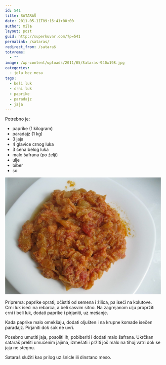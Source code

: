```yaml
---
id: 541
title: SATARAŠ
date: 2011-05-11T09:16:41+00:00
author: mila
layout: post
guid: http://superkuvar.com/?p=541
permalink: /sataras/
redirect_from: /sataraš
totvreme:
  - ""
image: /wp-content/uploads/2011/05/Sataras-940x198.jpg
categories:
  - jela bez mesa
tags:
  - beli luk
  - crni luk
  - paprike
  - paradajz
  - jaja
---
```

Potrebno je:

  * paprike (1 kilogram)
  * paradajz (1 kg)
  * 3 jaja
  * 4 glavice crnog luka
  * 3 čena belog luka
  * malo šafrana (po želji)
  * ulje
  * biber
  * so

<!-- <img class="alignnone size-medium wp-image-3783" title="Sataras" src="/wp-content/uploads/2011/05/Sataras-1024x768.jpg" alt="sataras" width="300" height="233" />  -->

![sataras recept](/wp-content/uploads/2011/05/Sataras-1024x768.jpg)


Priprema: paprike oprati, očistiti od semena i žilica, pa iseći na kolutove. Crni luk iseći na rebarca, a beli sasvim sitno. Na zagrejanom ulju propržiti crni i beli luk, dodati paprike i pirjaniti, uz mešanje.

Kada paprike malo omekšaju, dodati oljušten i na krupne komade isečen paradajz. Pirjaniti dok sok ne uvri.

Posebno umutiti jaja, posoliti ih, pobiberiti i dodati malo šafrana. Ukrčkan sataraš preliti umućenim jajima, izmešati i pržiti još malo na tihoj vatri dok se jaja ne stegnu.

Sataraš služiti kao prilog uz šnicle ili dinstano meso.